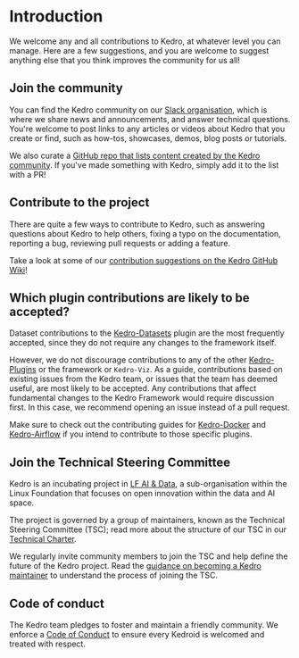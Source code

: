 # Introduction

We welcome any and all contributions to Kedro, at whatever level you can manage. Here are a few suggestions, and you are welcome to suggest anything else that you think improves the community for us all!

## Join the community

You can find the Kedro community on our [Slack organisation](https://slack.kedro.org/), which is where we share news and announcements, and answer technical questions. You're welcome to post links to any articles or videos about Kedro that you create or find, such as how-tos, showcases, demos, blog posts or tutorials.

We also curate a [GitHub repo that lists content created by the Kedro community](https://github.com/kedro-org/awesome-kedro). If you've made something with Kedro, simply add it to the list with a PR!

## Contribute to the project

There are quite a few ways to contribute to Kedro, such as answering questions about Kedro to help others, fixing a typo on the documentation, reporting a bug, reviewing pull requests or adding a feature.

Take a look at some of our [contribution suggestions on the Kedro GitHub Wiki](https://github.com/kedro-org/kedro/wiki/Contribute-to-Kedro)!

## Which plugin contributions are likely to be accepted?

Dataset contributions to the [Kedro-Datasets](https://github.com/kedro-org/kedro-plugins/tree/main/kedro-datasets) plugin are the most frequently accepted, since they do not require any changes to the framework itself. 

However, we do not discourage contributions to any of the other [Kedro-Plugins](https://github.com/kedro-org/kedro-plugins) or the framework or `Kedro-Viz`. As a guide, contributions based on existing issues from the Kedro team, or issues that the team has deemed useful, are most likely to be accepted. Any contributions that affect fundamental changes to the Kedro Framework would require discussion first. In this case, we recommend opening an issue instead of a pull request.

Make sure to check out the contributing guides for [Kedro-Docker](https://github.com/kedro-org/kedro-plugins/blob/main/kedro-docker/CONTRIBUTING.md) and [Kedro-Airflow](https://github.com/kedro-org/kedro-plugins/blob/main/kedro-airflow/CONTRIBUTING.md) if you intend to contribute to those specific plugins.

## Join the Technical Steering Committee
Kedro is an incubating project in [LF AI & Data](https://lfaidata.foundation/), a sub-organisation within the Linux Foundation that focuses on open innovation within the data and AI space.

The project is governed by a group of maintainers, known as the Technical Steering Committee (TSC); read more about the structure of our TSC in our [Technical Charter](./kedro_technical_charter.pdf).

We regularly invite community members to join the TSC and help define the future of the Kedro project. Read the [guidance on becoming a Kedro maintainer](https://docs.kedro.org/en/stable/contribution/technical_steering_committee.html) to understand the process of joining the TSC.

## Code of conduct

The Kedro team pledges to foster and maintain a friendly community. We enforce a [Code of Conduct](./CODE_OF_CONDUCT.md) to ensure every Kedroid is welcomed and treated with respect.